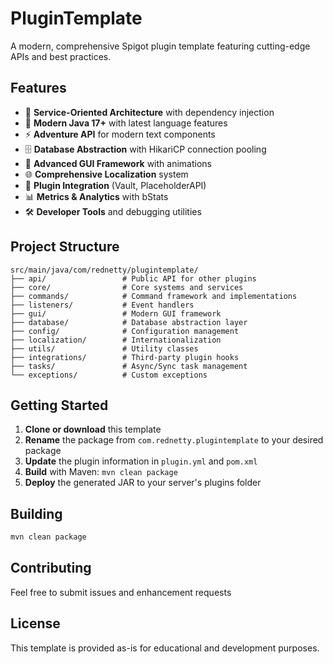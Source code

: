 # PluginTemplate

A modern, comprehensive Spigot plugin template featuring cutting-edge APIs and best practices.

## Features

- 🎯 **Service-Oriented Architecture** with dependency injection
- 🚀 **Modern Java 17+** with latest language features
- ⚡ **Adventure API** for modern text components
- 🗄️ **Database Abstraction** with HikariCP connection pooling
- 🎨 **Advanced GUI Framework** with animations
- 🌐 **Comprehensive Localization** system
- 🔌 **Plugin Integration** (Vault, PlaceholderAPI)
- 📊 **Metrics & Analytics** with bStats
- 🛠️ **Developer Tools** and debugging utilities

## Project Structure

```
src/main/java/com/rednetty/plugintemplate/
├── api/                 # Public API for other plugins
├── core/                # Core systems and services
├── commands/            # Command framework and implementations
├── listeners/           # Event handlers
├── gui/                 # Modern GUI framework
├── database/            # Database abstraction layer
├── config/              # Configuration management
├── localization/        # Internationalization
├── utils/               # Utility classes
├── integrations/        # Third-party plugin hooks
├── tasks/               # Async/Sync task management
└── exceptions/          # Custom exceptions
```

## Getting Started

1. **Clone or download** this template
2. **Rename** the package from `com.rednetty.plugintemplate` to your desired package
3. **Update** the plugin information in `plugin.yml` and `pom.xml`
4. **Build** with Maven: `mvn clean package`
5. **Deploy** the generated JAR to your server's plugins folder

## Building

```bash
mvn clean package
```

## Contributing

Feel free to submit issues and enhancement requests

## License

This template is provided as-is for educational and development purposes.
